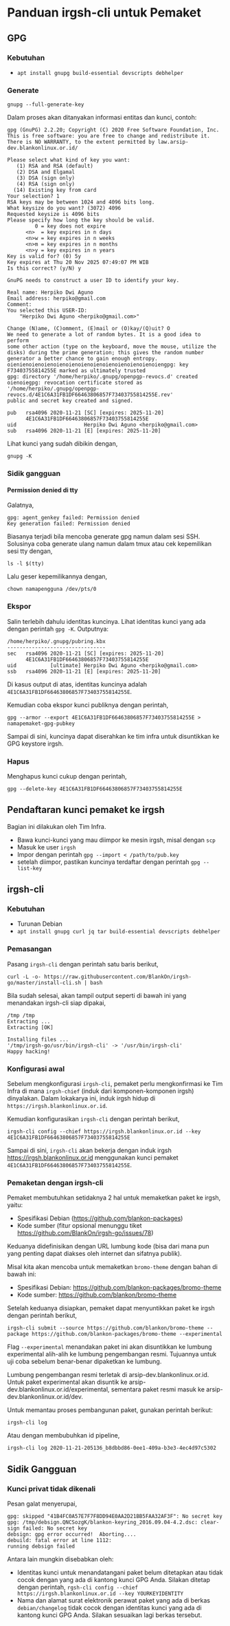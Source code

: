 # Panduan irgsh-cli untuk Pemaket

## GPG

### Kebutuhan

- `apt install gnupg build-essential devscripts debhelper`

### Generate

```
gnupg --full-generate-key
```

Dalam proses akan ditanyakan informasi entitas dan kunci, contoh:

```
gpg (GnuPG) 2.2.20; Copyright (C) 2020 Free Software Foundation, Inc.
This is free software: you are free to change and redistribute it.
There is NO WARRANTY, to the extent permitted by law.arsip-dev.blankonlinux.or.id/

Please select what kind of key you want:
   (1) RSA and RSA (default)
   (2) DSA and Elgamal
   (3) DSA (sign only)
   (4) RSA (sign only)
  (14) Existing key from card
Your selection? 1
RSA keys may be between 1024 and 4096 bits long.
What keysize do you want? (3072) 4096
Requested keysize is 4096 bits
Please specify how long the key should be valid.
         0 = key does not expire
      <n>  = key expires in n days
      <n>w = key expires in n weeks
      <n>m = key expires in n months
      <n>y = key expires in n years
Key is valid for? (0) 5y
Key expires at Thu 20 Nov 2025 07:49:07 PM WIB
Is this correct? (y/N) y

GnuPG needs to construct a user ID to identify your key.

Real name: Herpiko Dwi Aguno
Email address: herpiko@gmail.com
Comment: 
You selected this USER-ID:
    "Herpiko Dwi Aguno <herpiko@gmail.com>"

Change (N)ame, (C)omment, (E)mail or (O)kay/(Q)uit? O
We need to generate a lot of random bytes. It is a good idea to perform
some other action (type on the keyboard, move the mouse, utilize the
disks) during the prime generation; this gives the random number
generator a better chance to gain enough entropy.
oienienoienoienoienoienoienoienoienoienoienoienoiengpg: key F73403755814255E marked as ultimately trusted
gpg: directory '/home/herpiko/.gnupg/openpgp-revocs.d' created
oienoiegpg: revocation certificate stored as '/home/herpiko/.gnupg/openpgp-revocs.d/4E1C6A31FB1DF66463806857F73403755814255E.rev'
public and secret key created and signed.

pub   rsa4096 2020-11-21 [SC] [expires: 2025-11-20]
      4E1C6A31FB1DF66463806857F73403755814255E
uid                      Herpiko Dwi Aguno <herpiko@gmail.com>
sub   rsa4096 2020-11-21 [E] [expires: 2025-11-20]
```

Lihat kunci yang sudah dibikin dengan,
```
gnupg -K
```

### Sidik gangguan

#### Permission denied di tty

Galatnya,
```
gpg: agent_genkey failed: Permission denied
Key generation failed: Permission denied
```

Biasanya terjadi bila mencoba generate gpg namun dalam sesi SSH. Solusinya coba generate ulang namun dalam tmux atau cek kepemilikan sesi tty dengan,

```
ls -l $(tty)
```

Lalu geser kepemilikannya dengan,
```
chown namapengguna /dev/pts/0
```
### Ekspor

Salin terlebih dahulu identitas kuncinya. Lihat identitas kunci yang ada dengan perintah `gpg -K`. Outputnya:

```
/home/herpiko/.gnupg/pubring.kbx
--------------------------------
sec   rsa4096 2020-11-21 [SC] [expires: 2025-11-20]
      4E1C6A31FB1DF66463806857F73403755814255E
uid           [ultimate] Herpiko Dwi Aguno <herpiko@gmail.com>
ssb   rsa4096 2020-11-21 [E] [expires: 2025-11-20]
```

Di kasus output di atas, identitas kuncinya adalah `4E1C6A31FB1DF66463806857F73403755814255E`.

Kemudian coba ekspor kunci publiknya dengan perintah,

```
gpg --armor --export 4E1C6A31FB1DF66463806857F73403755814255E > namapemaket-gpg-pubkey
```

Sampai di sini, kuncinya dapat diserahkan ke tim infra untuk disuntikkan ke GPG keystore irgsh.

### Hapus

Menghapus kunci cukup dengan perintah,
```
gpg --delete-key 4E1C6A31FB1DF66463806857F73403755814255E
```

## Pendaftaran kunci pemaket ke irgsh

Bagian ini dilakukan oleh Tim Infra.

- Bawa kunci-kunci yang mau diimpor ke mesin irgsh, misal dengan `scp`
- Masuk ke user `irgsh`
- Impor dengan perintah `gpg --import < /path/to/pub.key`
- setelah diimpor, pastikan kuncinya terdaftar dengan perintah `gpg --list-key`

## irgsh-cli

### Kebutuhan
- Turunan Debian
- `apt install gnupg curl jq tar build-essential devscripts debhelper`

### Pemasangan

Pasang `irgsh-cli` dengan perintah satu baris berikut,

```
curl -L -o- https://raw.githubusercontent.com/BlankOn/irgsh-go/master/install-cli.sh | bash
```
Bila sudah selesai, akan tampil output seperti di bawah ini yang menandakan irgsh-cli siap dipakai,
```
/tmp /tmp
Extracting ... 
Extracting [OK]

Installing files ... 
'/tmp/irgsh-go/usr/bin/irgsh-cli' -> '/usr/bin/irgsh-cli'
Happy hacking!
```

### Konfigurasi awal

Sebelum mengkonfigurasi `irgsh-cli`, pemaket perlu mengkonfirmasi ke Tim Infra di mana `irgsh-chief` (induk dari komponen-komponen irgsh) dinyalakan. Dalam lokakarya ini, induk irgsh hidup di `https://irgsh.blankonlinux.or.id`.

Kemudian konfigurasikan `irgsh-cli` dengan perintah berikut,
```
irgsh-cli config --chief https://irgsh.blankonlinux.or.id --key 4E1C6A31FB1DF66463806857F73403755814255E
```

Sampai di sini, `irgsh-cli` akan bekerja dengan induk irgsh https://irgsh.blankonlinux.or.id menggunakan kunci pemaket `4E1C6A31FB1DF66463806857F73403755814255E`.

### Pemaketan dengan irgsh-cli

Pemaket membutuhkan setidaknya 2 hal untuk memaketkan paket ke irgsh, yaitu:

- Spesifikasi Debian (https://github.com/blankon-packages)
- Kode sumber (fitur opsional menunggu tiket https://github.com/BlankOn/irgsh-go/issues/78)

Keduanya didefinisikan dengan URL lumbung kode (bisa dari mana pun yang penting dapat diakses oleh internet dan sifatnya publik).

Misal kita akan mencoba untuk memaketkan `bromo-theme` dengan bahan di bawah ini:
- Spesifikasi Debian: https://github.com/blankon-packages/bromo-theme
- Kode sumber: https://github.com/blankon/bromo-theme

Setelah keduanya disiapkan, pemaket dapat menyuntikkan paket ke irgsh dengan perintah berikut,

```
irgsh-cli submit --source https://github.com/blankon/bromo-theme --package https://github.com/blankon-packages/bromo-theme --experimental
```

Flag `--experimental` menandakan paket ini akan disuntikkan ke lumbung experimental alih-alih ke lumbung pengembangan resmi. Tujuannya untuk uji coba sebelum benar-benar dipaketkan ke lumbung.

Lumbung pengembangan resmi terletak di arsip-dev.blankonlinux.or.id. Untuk paket experimental akan disuntik ke arsip-dev.blankonlinux.or.id/experimental, sementara paket resmi masuk ke arsip-dev.blankonlinux.or.id/dev.

Untuk memantau proses pembangunan paket, gunakan perintah berikut:

```
irgsh-cli log
```

Atau dengan membubuhkan id pipeline,
```
irgsh-cli log 2020-11-21-205136_b8dbbd86-0ee1-409a-b3e3-4ec4d97c5302
```


## Sidik Gangguan

### Kunci privat tidak dikenali

Pesan galat menyerupai,
```
gpg: skipped "41B4FC0A57E7F7F8DD94E0AA2D21BB5FAA32AF3F": No secret key
gpg: /tmp/debsign.QNCSozgK/blankon-keyring_2016.09.04-4.2.dsc: clear-sign failed: No secret key
debsign: gpg error occurred!  Aborting....
debuild: fatal error at line 1112:
running debsign failed
```

Antara lain mungkin disebabkan oleh:
- Identitas kunci untuk menandatangani paket belum ditetapkan atau tidak cocok dengan yang ada di kantong kunci GPG Anda. Silakan ditetap dengan perintah, `rgsh-cli config --chief https://irgsh.blankonlinux.or.id --key YOURKEYIDENTITY`
- Nama dan alamat surat elektronik perawat paket yang ada di berkas `debian/changelog` tidak cocok dengan identitas kunci yang ada di kantong kunci GPG Anda. Silakan sesuaikan lagi berkas tersebut.
